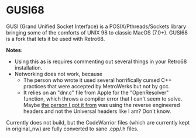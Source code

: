 # GUSI68

GUSI (Grand Unified Socket Interface) is a POSIX/Pthreads/Sockets library bringing some of the comforts of UNIX 98 to classic MacOS (7.0+). GUSI68 is a fork that lets it be used with Retro68.

**Notes:**

- Using this as is requires commenting out several things in your Retro68 installation.
- Networking does not work, because
  - The person who wrote it used several horrifically cursed C++ practices that were accepted by MetroWerks but not by gcc.
  - It relies on an "dnr.c" file from Apple for the "OpenResolver" function, which throws a compiler error that I can't seem to solve. Maybe [the person I got it from](https://github.com/antscode/MacTCPHelper/) was using the reverse engineered headers and not the Universal headers like I am? Don't know.

Currently does not build, but the CodeWarrior files (which are currently kept in original_nw) are fully converted to sane .cpp/.h files.
